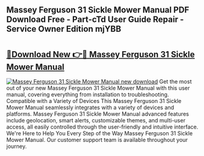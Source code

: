 ## Massey Ferguson 31 Sickle Mower Manual PDF Download Free - Part-cTd User Guide Repair - Service Owner Edition mjYBB

# <h2><a href="http://bc74758.oget.top/?id=Massey+Ferguson+31+Sickle+Mower+Manual">🔗Download New 👉🔴 Massey Ferguson 31 Sickle Mower Manual</a></h2>

[![Massey Ferguson 31 Sickle Mower Manual new download](https://i.imgur.com/5g1atiW.png)](http://bc74758.oget.top/?id=Massey+Ferguson+31+Sickle+Mower+Manual)
Get the most out of your new Massey Ferguson 31 Sickle Mower Manual with this user manual, covering everything from installation to troubleshooting. Compatible with a Variety of Devices This Massey Ferguson 31 Sickle Mower Manual seamlessly integrates with a variety of devices and platforms. Massey Ferguson 31 Sickle Mower Manual advanced features include geolocation, smart alerts, customizable themes, and multi-user access, all easily controlled through the user-friendly and intuitive interface. We're Here to Help You Every Step of the Way Massey Ferguson 31 Sickle Mower Manual. Our customer support team is available throughout your journey.
